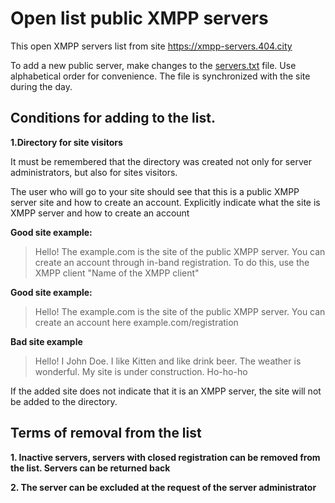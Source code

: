 

# Open list public XMPP servers

This open XMPP servers list from site https://xmpp-servers.404.city

To add a new public server, make changes to the [servers.txt](https://github.com/E-404/xmpp-servers/blob/master/servers.txt) file.  Use alphabetical order for convenience.
The file is synchronized with the site during the day.

## Conditions for adding to the list.
**1.Directory for site visitors**

It must be remembered that the directory was created not only for server administrators, but also for sites visitors.

The user who will go to your site should see that this is a public XMPP server site and how to create an account. Explicitly indicate what the site is XMPP server and how to create an account

**Good site example:**

>Hello! The example.com is the site of the public  XMPP server. You can create an account through in-band registration. To do this, use the XMPP client "Name of the XMPP client"

**Good site example:**

>Hello! The example.com is the site of the public XMPP server. You can create an account here example.com/registration

**Bad site example**
>Hello! I John Doe.  I like Kitten and like drink beer. The weather is wonderful. My site is under construction. Ho-ho-ho


If the added site does not indicate that it is an XMPP server, the site will not be added to the directory.


## Terms of removal from the list

**1. Inactive servers, servers with closed registration can be removed from the list. Servers can be returned back**

**2. The server can be excluded at the request of the server administrator**
